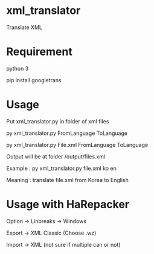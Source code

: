 # xml_translator
 Translate XML
 
# Requirement
 python 3
 
 pip install googletrans
 
# Usage
Put xml_translator.py in folder of xml files

py xml_translator.py FromLanguage ToLanguage

py xml_translator.py File.xml FromLanguage ToLanguage

Output will be at folder /output/files.xml

Example : py xml_translator.py file.xml ko en

Meaning : translate file.xml from Korea to English


# Usage with HaRepacker
 Option -> Linbreaks -> Windows
 
 Export -> XML Classic (Choose .wz)
 
 Import -> XML (not sure if multiple can or not)
 
